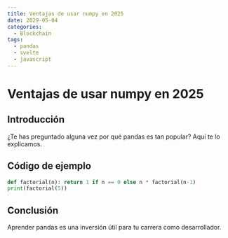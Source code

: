 ```yaml
---
title: Ventajas de usar numpy en 2025
date: 2029-05-04
categories:
  - Blockchain
tags:
  - pandas
  - svelte
  - javascript
---
```


# Ventajas de usar numpy en 2025

## Introducción

¿Te has preguntado alguna vez por qué pandas es tan popular? Aquí te lo explicamos.

## Código de ejemplo

```python
def factorial(n): return 1 if n == 0 else n * factorial(n-1)
print(factorial(5))
```

## Conclusión

Aprender pandas es una inversión útil para tu carrera como desarrollador.
